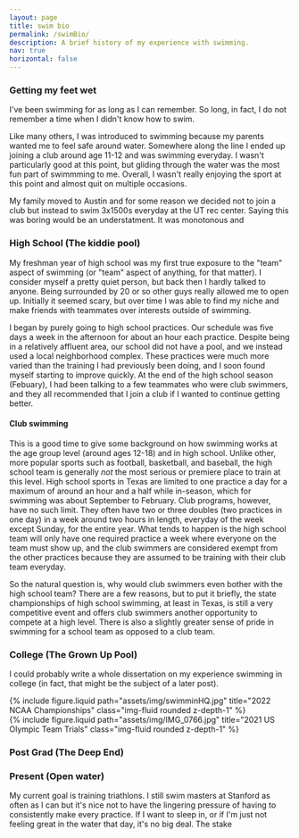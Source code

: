 ```yaml
---
layout: page
title: swim bio
permalink: /swimBio/
description: A brief history of my experience with swimming.
nav: true
horizontal: false
---
```

### Getting my feet wet
I've been swimming for as long as I can remember. So long, in fact, I do not remember a time when I didn't know how to swim. 

Like many others, I was introduced to swimming because my parents wanted me to feel safe around water. Somewhere along the line I ended up joining a club around age 11-12 and was swimming everyday. I wasn't particularly good at this point, but gliding through the water was the most fun part of swimmming to me. Overall, I wasn't really enjoying the sport at this point and almost quit on multiple occasions. 

My family moved to Austin and for some reason we decided not to join a club but instead to swim 3x1500s everyday at the UT rec center. Saying this was boring would be an understatment. It was monotonous and

### High School (The kiddie pool)
My freshman year of high school was my first true exposure to the "team" aspect of swimming (or "team" aspect of anything, for that matter). I consider myself a pretty quiet person, but back then I hardly talked to anyone. Being surrounded by 20 or so other guys really allowed me to open up. Initially it seemed scary, but over time I was able to find my niche and make friends with teammates over interests outside of swimming. 

I began by purely going to high school practices. Our schedule was five days a week in the afternoon for about an hour each practice. Despite being in a relatively affluent area, our school did not have a pool, and we instead used a local neighborhood complex. These practices were much more varied than the training I had previously been doing, and I soon found myself starting to improve quickly. At the end of the high school season (Febuary), I had been talking to a few teammates who were club swimmers, and they all recommended that I join a club if I wanted to continue getting better. 

#### Club swimming
This is a good time to give some background on how swimming works at the age group level (around ages 12-18) and in high school. Unlike other, more popular sports such as football, basketball, and baseball, the high school team is generally *not* the most serious or premiere place to train at this level. High school sports in Texas are limited to one practice a day for a maximum of around an hour and a half while in-season, which for swimming was about September to February. Club programs, however, have no such limit. They often have two or three doubles (two practices in one day) in a week around two hours in length, everyday of the week except Sunday, for the entire year. What tends to happen is the high school team will only have one required practice a week where everyone on the team must show up, and the club swimmers are considered exempt from the other practices because they are assumed to be training with their club team everyday.

So the natural question is, why would club swimmers even bother with the high school team? There are a few reasons, but to put it briefly, the state championships of high school swimming, at least in Texas, is still a very competitive event and offers club swimmers another opportunity to compete at a high level. There is also a slightly greater sense of pride in swimming for a school team as opposed to a club team.

### College (The Grown Up Pool)
I could probably write a whole dissertation on my experience swimming in college (in fact, that might be the subject of a later post). 


<div class = "row">
    <div class="col-md-6" >
    {% include figure.liquid path="assets/img/swimminHQ.jpg" title="2022 NCAA Championships" class="img-fluid rounded z-depth-1" %}
    </div>
    <div class="col-md-6" >
        {% include figure.liquid path="assets/img/IMG_0766.jpg" title="2021 US Olympic Team Trials" class="img-fluid rounded z-depth-1" %}
    </div>

</div>

### Post Grad (The Deep End)

### Present (Open water)
My current goal is training triathlons. I still swim masters at Stanford as often as I can but it's nice not to have the lingering pressure of having to consistently make every practice. If I want to sleep in, or if I'm just not feeling great in the water that day, it's no big deal. The stake